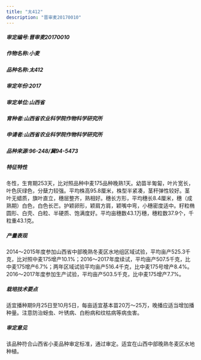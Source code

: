 ```yaml
---
title: "太412"
description: "晋审麦20170010"
---
```

##### 审定编号:晋审麦20170010

##### 作物名称:小麦

##### 品种名称:太412

##### 审定年份:2017

##### 审定单位:山西省

##### 育种者:山西省农业科学院作物科学研究所

##### 申请者:山西省农业科学院作物科学研究所

##### 品种来源:96-248/冀94-5473

##### 特征特性
冬性，生育期253天，比对照品种中麦175品种晚熟1天。幼苗半匍匐，叶片宽长，叶色灰绿色，分蘖力较强。平均株高95.8厘米，株型半紧凑，茎秆弹性较好。茎叶无蜡质，旗叶直立，穗层整齐，熟相好。穗长方形，平均穗长8.4厘米，穗（成熟期）白色，白色长芒。护颖卵形，颖肩方肩，颖嘴中弯，小穗密度适中。籽粒椭圆形、白壳、白粒、半硬质、饱满度好。平均亩穗数43.1万穗，穗粒数37.9个，千粒重43.1克。

##### 产量表现
2014～2015年度参加山西省中部晚熟冬麦区水地组区域试验，平均亩产525.3千克，比对照中麦175增产10.1%；2016～2017年度续试，平均亩产507.5千克，比中麦175增产6.7%；两年区域试验平均亩产516.4千克，比中麦175号增产8.4%。2016～2017年度参加生产试验，平均亩产503.5千克，比中麦175增产7.7%。

##### 栽培技术要点
适宜播种期9月25日至10月5日，每亩适宜基本苗20万～25万，晚播应适当增加播种量。注意防治蚜虫、叶锈病、白粉病和纹枯病等病虫害。

##### 审定意见
该品种符合山西省小麦品种审定标准，通过审定。适宜在山西中部晚熟冬麦区水地种植。
